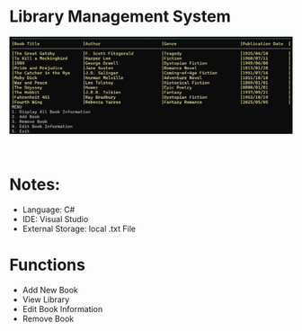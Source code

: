 # Library Management System
![](https://github.com/Jinx0110/LibraryManagementSystemV1/blob/eed97639c28b629721d17ba341369f40073591d8/LibraryManagementSystemV1.png)

![]()

 # Notes:
- Language: C#
- IDE: Visual Studio
- External Storage: local .txt File

 # Functions
  - Add New Book
  - View Library
  - Edit Book Information
  - Remove Book
